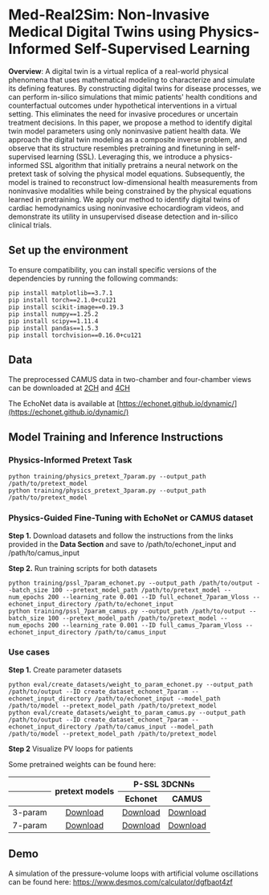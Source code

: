 # Med-Real2Sim: Non-Invasive Medical Digital Twins using Physics-Informed Self-Supervised Learning

**Overview**: A digital twin is a virtual replica of a real-world physical phenomena that uses mathematical modeling to characterize and simulate its defining features. By constructing digital twins for disease processes, we can perform in-silico simulations that mimic patients' health conditions and counterfactual outcomes under hypothetical interventions in a virtual setting. This eliminates the need for invasive procedures or uncertain treatment decisions. In this paper, we propose a method to identify digital twin model parameters using only noninvasive patient health data. We approach the digital twin modeling as a composite inverse problem, and observe that its structure resembles pretraining and finetuning in self-supervised learning (SSL). Leveraging this, we introduce a physics-informed SSL algorithm that initially pretrains a neural network on the pretext task of solving the physical model equations. Subsequently, the model is trained to reconstruct low-dimensional health measurements from noninvasive modalities while being constrained by the physical equations learned in pretraining. We apply our method to identify digital twins of cardiac hemodynamics using noninvasive echocardiogram videos, and demonstrate its utility in unsupervised disease detection and in-silico clinical trials.

## Set up the environment

To ensure compatibility, you can install specific versions of the dependencies by running the following commands:

```shell
pip install matplotlib==3.7.1
pip install torch==2.1.0+cu121
pip install scikit-image==0.19.3
pip install numpy==1.25.2
pip install scipy==1.11.4
pip install pandas==1.5.3
pip install torchvision==0.16.0+cu121
```

## Data
The preprocessed CAMUS data in two-chamber and four-chamber views can be downloaded at [2CH](https://drive.google.com/drive/folders/1bN9qUvPrajReSZPDskFT8N8cag6mpRaJ?usp=drive_link) and [4CH](https://drive.google.com/drive/folders/14NMaOJ-NfwO5qHPcOTarCMBLvJWJ1Rs0?usp=drive_link)

The EchoNet data is available at [https://echonet.github.io/dynamic/](https://echonet.github.io/dynamic/)

## Model Training and Inference Instructions

### Physics-Informed Pretext Task
```shell
python training/physics_pretext_7param.py --output_path /path/to/pretext_model
python training/physics_pretext_3param.py --output_path /path/to/pretext_model
```
### Physics-Guided Fine-Tuning with EchoNet or CAMUS dataset
**Step 1.** Download datasets and follow the instructions from the links provided in the **Data Section** and save to /path/to/echonet_input and /path/to/camus_input


**Step 2.** Run training scripts for both datasets
```shell
python training/pssl_7param_echonet.py --output_path /path/to/output --batch_size 100 --pretext_model_path /path/to/pretext_model --num_epochs 200 --learning_rate 0.001 --ID full_echonet_7param_Vloss --echonet_input_directory /path/to/echonet_input
python training/pssl_7param_camus.py --output_path /path/to/output --batch_size 100 --pretext_model_path /path/to/pretext_model --num_epochs 200 --learning_rate 0.001 --ID full_camus_7param_Vloss --echonet_input_directory /path/to/camus_input

```

### Use cases
**Step 1.** Create parameter datasets 
```shell
python eval/create_datasets/weight_to_param_echonet.py --output_path /path/to/output --ID create_dataset_echonet_7param --echonet_input_directory /path/to/echonet_input --model_path /path/to/model --pretext_model_path /path/to/pretext_model
python eval/create_datasets/weight_to_param_camus.py --output_path /path/to/output --ID create_dataset_echonet_7param --echonet_input_directory /path/to/camus_input --model_path /path/to/model --pretext_model_path /path/to/pretext_model
```
**Step 2** Visualize PV loops for patients

Some pretrained weights can be found here:
<table>
<thead>
  <tr>
    <th align="center"></th>
    <th align="center" style="text-align:center" rowspan="2">pretext models</th>
    <th align="center" style="text-align:center" colspan="2">P-SSL 3DCNNs</th>
  </tr>
  <tr>
    <th align="center"></th>
    <th align="center" style="text-align:center">Echonet</th>
    <th align="center" style="text-align:center">CAMUS</th>
  </tr>
</thead>
<tbody>
  <tr>
    <td align="center">3-param</td>
    <td align="center" rowspan="1"><a href="https://github.com/AlaaLab/Clinical-Sim2Real_exp/blob/master/training/pretext_model_3param.py">Download</a></td>
    <td align="center"><a href="https://github.com/AlaaLab/Clinical-Sim2Real_exp/blob/master/training/pssl_3param_echonet.py">Download</a></td>
    <td align="center"><a href="https://github.com/AlaaLab/Clinical-Sim2Real_exp/blob/master/training/pssl_3param_camus.py">Download</a></td>
  </tr>
  <tr>
    <td align="center">7-param</td>
    <td align="center" rowspan="1"><a href="https://github.com/AlaaLab/Clinical-Sim2Real_exp/blob/master/training/pretext_model_7param.py">Download</a></td>
    <td align="center"><a href="https://github.com/AlaaLab/Clinical-Sim2Real_exp/blob/master/training/pssl_7param_echonet.py">Download</a></td>
    <td align="center"><a href="https://github.com/AlaaLab/Clinical-Sim2Real_exp/blob/master/training/pssl_7param_camus.py">Download</a></td>
  </tr>
</tbody>
</table>




## Demo
A simulation of the pressure-volume loops with artificial volume oscillations can be found here: https://www.desmos.com/calculator/dgfbaot4zf
